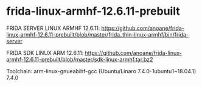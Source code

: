 # frida-linux-armhf-12.6.11-prebuilt
FRIDA SERVER LINUX ARMHF 12.6.11: https://github.com/anoane/frida-linux-armhf-12.6.11-prebuilt/blob/master/frida_thin-linux-armhf/bin/frida-server

FRIDA SDK LINUX ARM 12.6.11: https://github.com/anoane/frida-linux-armhf-12.6.11-prebuilt/blob/master/sdk-linux-armhf.tar.bz2

Toolchain: arm-linux-gnueabihf-gcc (Ubuntu/Linaro 7.4.0-1ubuntu1~18.04.1) 7.4.0
